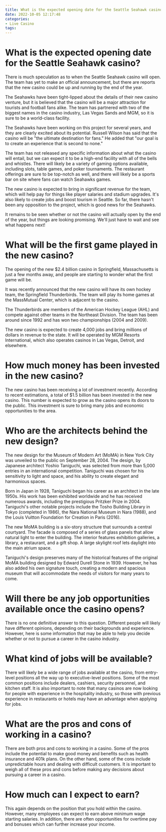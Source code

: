 ```yaml
---
title: What is the expected opening date for the Seattle Seahawk casino
date: 2022-10-05 12:17:48
categories:
- Live Casino
tags:
---
```



#  What is the expected opening date for the Seattle Seahawk casino?

There is much speculation as to when the Seattle Seahawk casino will open. The team has yet to make an official announcement, but there are reports that the new casino could be up and running by the end of the year.

The Seahawks have been tight-lipped about the details of their new casino venture, but it is believed that the casino will be a major attraction for tourists and football fans alike. The team has partnered with two of the biggest names in the casino industry, Las Vegas Sands and MGM, so it is sure to be a world-class facility.

The Seahawks have been working on this project for several years, and they are clearly excited about its potential. Russell Wilson has said that the casino will be "the ultimate destination for fans." He added that "our goal is to create an experience that is second to none."

The team has not released any specific information about what the casino will entail, but we can expect it to be a high-end facility with all of the bells and whistles. There will likely be a variety of gaming options available, including slots, table games, and poker tournaments. The restaurant offerings are sure to be top-notch as well, and there will likely be a sports bar on site where fans can watch Seahawks games.

The new casino is expected to bring in significant revenue for the team, which will help pay for things like player salaries and stadium upgrades. It's also likely to create jobs and boost tourism in Seattle. So far, there hasn't been any opposition to the project, which is good news for the Seahawks.

It remains to be seen whether or not the casino will actually open by the end of the year, but things are looking promising. We'll just have to wait and see what happens next!

#  What will be the first game played in the new casino?

The opening of the new $2.4 billion casino in Springfield, Massachusetts is just a few months away, and people are starting to wonder what the first game will be.

It was recently announced that the new casino will have its own hockey team, the Springfield Thunderbirds. The team will play its home games at the MassMutual Center, which is adjacent to the casino.

The Thunderbirds are members of the American Hockey League (AHL) and compete against other teams in the Northeast Division. The team has been around since 1992 and has won two championships (2004 and 2009).

The new casino is expected to create 4,000 jobs and bring millions of dollars in revenue to the state. It will be operated by MGM Resorts International, which also operates casinos in Las Vegas, Detroit, and elsewhere.

#  How much money has been invested in the new casino?

The new casino has been receiving a lot of investment recently. According to recent estimations, a total of $1.5 billion has been invested in the new casino. This number is expected to grow as the casino opens its doors to the public. This investment is sure to bring many jobs and economic opportunities to the area.

#  Who are the architects behind the new design?

The new design for the Museum of Modern Art (MoMA) in New York City was unveiled to the public on September 28, 2004. The design, by Japanese architect Yoshio Taniguchi, was selected from more than 5,000 entries in an international competition. Taniguchi was chosen for his sensitivity to light and space, and his ability to create elegant and harmonious spaces.

Born in Japan in 1928, Taniguchi began his career as an architect in the late 1950s. His work has been exhibited worldwide and he has received numerous awards, including the prestigious Pritzker Prize in 2004. Taniguchi's other notable projects include the Tosho Building Library in Tokyo (completed in 1986), the Nara National Museum in Nara (1988), and the Louis Vuitton Foundation for Creation in Paris (2016).

The new MoMA building is a six-story structure that surrounds a central courtyard. The facade is composed of a series of glass panels that allow natural light to enter the building. The interior features exhibition galleries, a library, a restaurant, and a gift shop. A large skylight roof lets daylight into the main atrium space.

Taniguchi's design preserves many of the historical features of the original MoMA building designed by Edward Durell Stone in 1939. However, he has also added his own signature touch, creating a modern and spacious museum that will accommodate the needs of visitors for many years to come.

#  Will there be any job opportunities available once the casino opens?

There is no one definitive answer to this question. Different people will likely have different opinions, depending on their backgrounds and experience. However, here is some information that may be able to help you decide whether or not to pursue a career in the casino industry.

# What kind of jobs will be available?

There will likely be a wide range of jobs available at the casino, from entry-level positions all the way up to executive-level positions. Some of the most common positions include dealers, cashiers, security personnel, and kitchen staff. It is also important to note that many casinos are now looking for people with experience in the hospitality industry, so those with previous experience in restaurants or hotels may have an advantage when applying for jobs.

# What are the pros and cons of working in a casino?

There are both pros and cons to working in a casino. Some of the pros include the potential to make good money and benefits such as health insurance and 401k plans. On the other hand, some of the cons include unpredictable hours and dealing with difficult customers. It is important to weigh all of these pros and cons before making any decisions about pursuing a career in a casino.

# How much can I expect to earn?

This again depends on the position that you hold within the casino. However, many employees can expect to earn above minimum wage starting salaries. In addition, there are often opportunities for overtime pay and bonuses which can further increase your income.